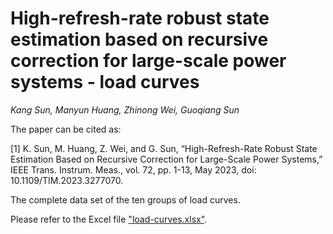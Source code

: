 # High-refresh-rate robust state estimation based on recursive correction for large-scale power systems - load curves

*Kang Sun, Manyun Huang, Zhinong Wei, Guoqiang Sun*

The paper can be cited as:

[1]	K. Sun, M. Huang, Z. Wei, and G. Sun, “High-Refresh-Rate Robust State Estimation Based on Recursive Correction for Large-Scale Power Systems,” IEEE Trans. Instrum. Meas., vol. 72, pp. 1-13, May 2023, doi: 10.1109/TIM.2023.3277070.

The complete data set of the ten groups of load curves.

Please refer to the Excel file ["load-curves.xlsx"](https://github.com/Kang-S/RCHSE-load-curves/blob/main/load-curves.xlsx).

